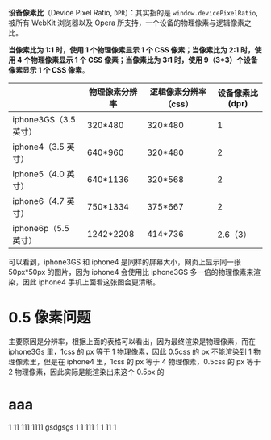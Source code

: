 **设备像素比**（Device Pixel Ratio, `DPR`）：其实指的是 `window.devicePixelRatio`, 被所有 WebKit 浏览器以及 Opera 所支持，一个设备的物理像素与逻辑像素之比。

**当像素比为 1:1 时，使用 1 个物理像素显示 1 个 CSS 像素；当像素比为 2:1 时，使用 4 个物理像素显示 1 个 CSS 像素；当像素比为 3:1 时，使用 9（3\*3）个设备像素显示 1 个 CSS 像素**。

|                       | 物理像素分辨率 | 逻辑像素分辨率（css） | 设备像素比(dpr) |
| :-------------------- | -------------- | --------------------- | --------------- |
| iphone3GS（3.5 英寸） | 320\*480       | 320\*480              | 1               |
| iphone4（3.5 英寸）   | 640\*960       | 320\*480              | 2               |
| iphone5（4.0 英寸）   | 640\*1136      | 320\*568              | 2               |
| iphone6（4.7 英寸）   | 750\*1334      | 375\*667              | 2               |
| iphone6p（5.5 英寸）  | 1242\*2208     | 414\*736              | 2.6（3）        |

可以看到，iphone3GS 和 iphone4 是同样的屏幕大小，网页上显示同一张 50px\*50px 的图片，因为 iphone4 会使用比 iphone3GS 多一倍的物理像素来渲染，因此 iphone4 手机上面看这张图会更清晰。

# 0.5 像素问题

主要原因是分辨率，根据上面的表格可以看出，因为最终渲染是物理像素，而在 iphone3Gs 里，1css 的 px 等于 1 物理像素，因此 0.5css 的 px 不能渲染到 1 物理像素里，但是在 iphone4 里，1css 的 px 等于 4 物理像素，0.5css 的 px 等于 2 物理像素，因此实际是能渲染出来这个 0.5px 的

# aaa

1
11
111
1111
gsdgsgs
1
1
111
1
1
11
1
